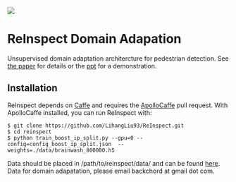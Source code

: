 <img src=http://russellsstewart.com/s/ReInspect_output.jpg></img>

# ReInspect Domain Adapation
Unsupervised domain adaptation architercture for pedestrian detection.
See <a href="https://github.com/LihangLiu93/Reinspect.report/blob/master/eccv2016submission.pdf" target="_blank">the paper</a> for details or the <a href="https://github.com/LihangLiu93/Reinspect.report/blob/master/Unsupervised%20Domain%20Adaptation%20for%20Pedestrian%20Detection.pdf" target="_blank">ppt</a> for a demonstration.

## Installation
ReInspect depends on <a href="http://github.com/bvlc/caffe" target="_blank">Caffe</a> and requires
the <a href="http://apollocaffe.com">ApolloCaffe</a> pull request. With ApolloCaffe installed, you can run ReInspect with:

    $ git clone https://github.com/LihangLiu93/ReInspect.git
    $ cd reinspect
    $ python train_boost_ip_split.py --gpu=0 --config=config_boost_ip_split.json  --weights=./data/brainwash_800000.h5

Data should be placed in /path/to/reinspect/data/ and can be found <a href="http://datasets.d2.mpi-inf.mpg.de/brainwash/brainwash.tar">here</a>.
Data for domain adapatation, please email backchord at gmail dot com.


